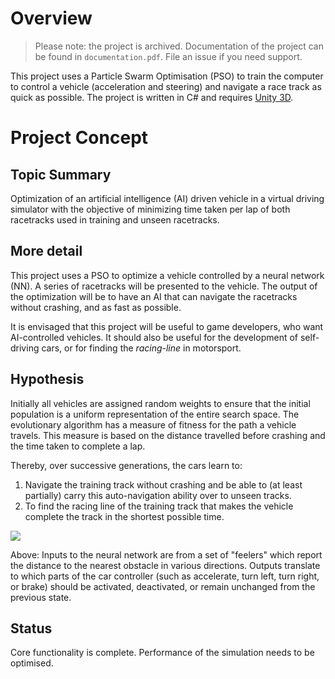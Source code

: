 # Overview

> Please note: the project is archived. Documentation of the project can be found in `documentation.pdf`. File an issue if you need support.

This project uses a Particle Swarm Optimisation (PSO) to train the computer to control a vehicle (acceleration and steering) and navigate a race track as quick as possible. The project is written in C# and requires [Unity 3D](https://unity.com/).

# Project Concept

## Topic Summary

Optimization of an artificial intelligence (AI) driven vehicle in a virtual driving simulator with the objective of minimizing time taken per lap of both racetracks used in training and unseen racetracks.

## More detail

This project uses a PSO to optimize a vehicle controlled by a neural network (NN). A series of racetracks will be presented to the vehicle. The output of the optimization will be to have an AI that can navigate the racetracks without crashing, and as fast as possible. 

It is envisaged that this project will be useful to game developers, who want AI-controlled vehicles. It should also be useful for the development of self-driving cars, or for finding the *racing-line* in motorsport. 

## Hypothesis

Initially all vehicles are assigned random weights to ensure that the initial population is a uniform representation of the entire search space. The evolutionary algorithm has a measure of fitness for the path a vehicle travels. This measure is based on the distance travelled before crashing and the time taken to complete a lap.

Thereby, over successive generations, the cars learn to:

1. Navigate the training track without crashing and be able to (at least partially) carry this auto-navigation ability over to unseen tracks.
2. To find the racing line of the training track that makes the vehicle complete the track in the shortest possible time.

![](_HiddenFiles/CarImage.png)
 
Above: Inputs to the neural network are from a set of "feelers" which report the distance to the nearest obstacle in various directions. Outputs  translate to which parts of the car controller (such as accelerate, turn left, turn right, or brake) should be activated, deactivated, or remain unchanged from the previous state.

## Status
Core functionality is complete. Performance of the simulation needs to be optimised.
